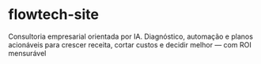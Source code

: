 # flowtech-site
Consultoria empresarial orientada por IA. Diagnóstico, automação e planos acionáveis para crescer receita, cortar custos e decidir melhor — com ROI mensurável
